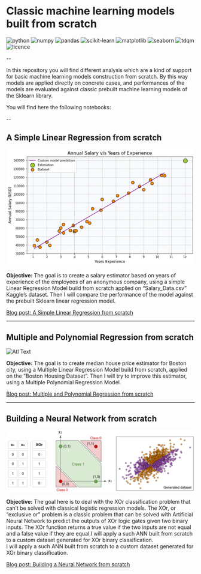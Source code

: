 # Classic machine learning models built from scratch

![python](https://img.shields.io/badge/python-3.8.5-brightgreen?style=plastic) ![numpy](https://img.shields.io/badge/numpy-1.20.1-brightgreen?style=plastic) ![pandas](https://img.shields.io/badge/pandas-1.2.2-brightgreen?style=plastic) ![scikit-learn](https://img.shields.io/badge/scikit--learn-0.24.1-brightgreen?style=plastic) ![matplotlib](https://img.shields.io/badge/matplotlib-3.3.4-brightgreen?style=plastic) ![seaborn](https://img.shields.io/badge/seaborn-0.11.1-brightgreen?style=plastic) ![tdqm](https://img.shields.io/badge/tdqm-4.50.2-brightgreen?style=plastic)
![licence](https://img.shields.io/badge/licence-MIT-yellow?style=plastic)

--

In this repository you will find different analysis which are a kind of support for basic machine learning models construction from scratch. By this way models are applied directly on concrete cases, and performances of the models are evaluated against classic prebuilt machine learning models of the Sklearn library.

You will find here the following notebooks:

--

## A Simple Linear Regression from scratch 

![png](img/linear_regression.png)

**Objective:** The goal is to create a salary estimator based on years of experience of the employees of an anonymous company, using a simple Linear Regression Model build from scratch applied on “Salary_Data.csv” Kaggle’s dataset. Then I will compare the performance of the model against the prebuilt Sklearn linear regression model.<br/>

<a href="https://domsdev.github.io/Data-science-blog/post/a_simple_linear_regression_from_scratch/">Blog post: A Simple Linear Regression from scratch</a>

---

## Multiple and Polynomial Regression from scratch

![Atl Text](img/animation.gif)

**Objective:** The goal is to create median house price estimator for Boston city, using a Multiple Linear Regression Model build from scratch, applied on the “Boston Housing Dataset”. Then I will try to improve this estimator, using a Multiple Polynomial Regression Model.<br/>

<a href="https://domsdev.github.io/Data-science-blog/post/multiple_and_polynomial_regression_from_scratch/">Blog post: Multiple and Polynomial Regression from scratch</a>

---

## Building a Neural Network from scratch

![png](img/xor_example.png)

**Objective:** The goal here is to deal with the XOr classification problem that can’t be solved with classical logistic regression models. The XOr, or “exclusive or” problem is a classic problem that can be solved with Artificial Neural Network to predict the outputs of XOr logic gates given two binary inputs. The XOr function returns a true value if the two inputs are not equal and a false value if they are equal.I will apply a such ANN built from scratch to a custom dataset generated for XOr binary classification.<br/>
I will apply a such ANN built from scratch to a custom dataset generated for XOr binary classification.<br/>

<a href="https://domsdev.github.io/Data-science-blog/post/building_a_neural_network_from_scratch/">Blog post: Building a Neural Network from scratch</a>

